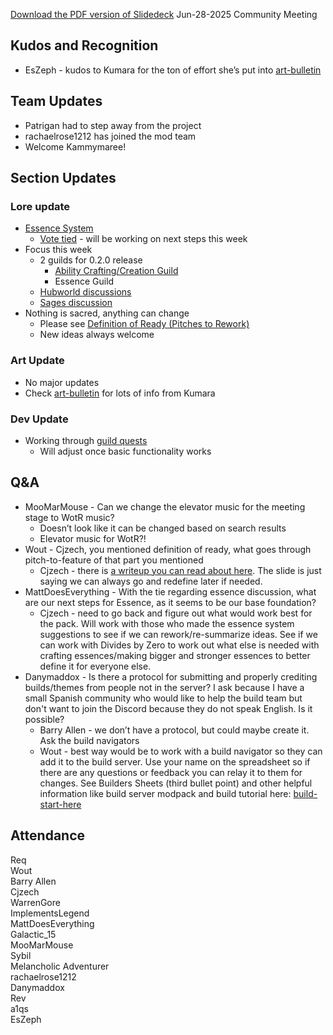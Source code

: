 [Download the PDF version of Slidedeck](/other-files/meeting-notes/Wanderers-Weekly-Update-June-28-2025.pdf)
Jun-28-2025 Community Meeting

## Kudos and Recognition

- EsZeph \- kudos to Kumara for the ton of effort she’s put into [art-bulletin](https://discord.com/channels/1374772629298483202/1377672851334627489)

## Team Updates

- Patrigan had to step away from the project
- rachaelrose1212 has joined the mod team
- Welcome Kammymaree\!

## Section Updates

### Lore update
- [Essence System](https://discord.com/channels/1374772629298483202/1382855794827067483)
    - [Vote tied](https://discord.com/channels/1374772629298483202/1385832517000499354/1385837130160279684) \- will be working on next steps this week
- Focus this week
    - 2 guilds for 0.2.0 release
        - [Ability Crafting/Creation Guild](https://discord.com/channels/1374772629298483202/1386024438151249971)
        - Essence Guild
    - [Hubworld discussions](https://discord.com/channels/1374772629298483202/1385778207298420827)
    - [Sages discussion](https://discord.com/channels/1374772629298483202/1385701753533759559)
- Nothing is sacred, anything can change
    - Please see [Definition of Ready (Pitches to Rework)](https://discord.com/channels/1374772629298483202/1377663029595869254/1385358144279937084)
    - New ideas always welcome
### Art Update
- No major updates
- Check [art-bulletin](https://discord.com/channels/1374772629298483202/13776728513346274) for lots of info from Kumara
### Dev Update
- Working through [guild quests](https://discord.com/channels/1374772629298483202/1377655291490996335/1388390963667275916)
    - Will adjust once basic functionality works

## Q\&A

- MooMarMouse - Can we change the elevator music for the meeting stage to WotR music?
    - Doesn’t look like it can be changed based on search results
    - Elevator music for WotR?!
- Wout - Cjzech, you mentioned definition of ready, what goes through pitch-to-feature of that part you mentioned
    - Cjzech - there is [a writeup you can read about here](https://discord.com/channels/1374772629298483202/1377663029595869254/1385358144279937084). The slide is just saying we can always go and redefine later if needed.
- MattDoesEverything - With the tie regarding essence discussion, what are our next steps for Essence, as it seems to be our base foundation?
    - Cjzech - need to go back and figure out what would work best for the pack. Will work with those who made the essence system suggestions to see if we can rework/re-summarize ideas. See if we can work with Divides by Zero to work out what else is needed with crafting essences/making bigger and stronger essences to better define it for everyone else.
- Danymaddox - Is there a protocol for submitting and properly crediting builds/themes from people not in the server? I ask because I have a small Spanish community who would like to help the build team but don't want to join the Discord because they do not speak English. Is it possible?
    - Barry Allen - we don’t have a protocol, but could maybe create it. Ask the build navigators
    - Wout - best way would be to work with a build navigator so they can add it to the build server. Use your name on the spreadsheet so if there are any questions or feedback you can relay it to them for changes. See Builders Sheets (third bullet point) and other helpful information like build server modpack and build tutorial here: [build-start-here](https://discord.com/channels/1374772629298483202/1382748526915747870)

## Attendance
Req\
Wout\
Barry Allen\
Cjzech\
WarrenGore\
ImplementsLegend\
MattDoesEverything\
Galactic_15\
MooMarMouse\
Sybil\
Melancholic Adventurer\
rachaelrose1212\
Danymaddox\
Rev\
a1qs\
EsZeph